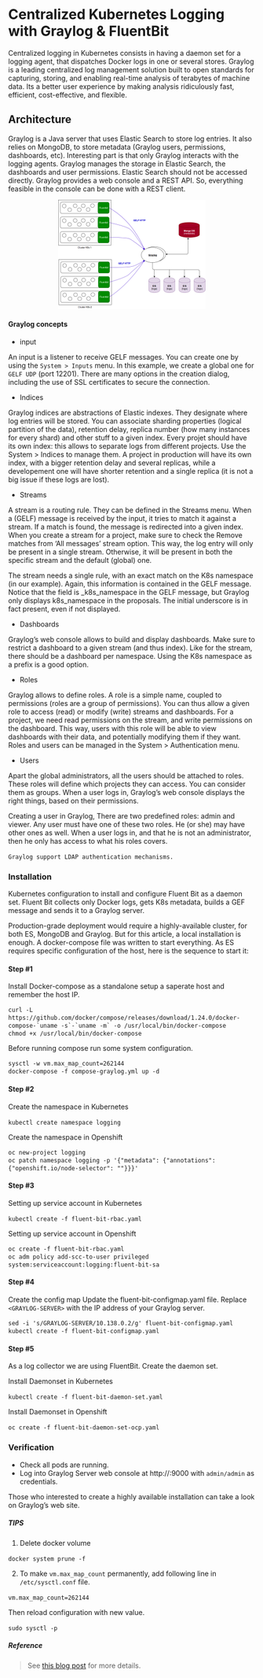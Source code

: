 # Centralized Kubernetes Logging with Graylog & FluentBit

Centralized logging in Kubernetes consists in having a daemon set for a logging agent, that dispatches Docker logs in one or several stores. Graylog is a leading centralized log management solution built to open standards for capturing, storing, and enabling real-time analysis of terabytes of machine data. Its a better user experience by making analysis ridiculously fast, efficient, cost-effective, and flexible. 

## Architecture

Graylog is a Java server that uses Elastic Search to store log entries. It also relies on MongoDB, to store metadata (Graylog users, permissions, dashboards, etc). Interesting part is that only Graylog interacts with the logging agents. Graylog manages the storage in Elastic Search, the dashboards and user permissions. Elastic Search should not be accessed directly. Graylog provides a web console and a REST API. So, everything feasible in the console can be done with a REST client.

<p align="center">
  <img src="https://github.com/prasenforu/openshift-origin-aws/blob/master/logging/graylog/graylog-arch.png">
</p>

#### Graylog concepts

- input

An input is a listener to receive GELF messages. You can create one by using the ```System > Inputs``` menu. In this example, we create a global one for ```GELF UDP``` (port 12201). There are many options in the creation dialog, including the use of SSL certificates to secure the connection.

- Indices

Graylog indices are abstractions of Elastic indexes. They designate where log entries will be stored. You can associate sharding properties (logical partition of the data), retention delay, replica number (how many instances for every shard) and other stuff to a given index. Every projet should have its own index: this allows to separate logs from different projects. Use the System > Indices to manage them. A project in production will have its own index, with a bigger retention delay and several replicas, while a developement one will have shorter retention and a single replica (it is not a big issue if these logs are lost).

- Streams

A stream is a routing rule. They can be defined in the Streams menu. When a (GELF) message is received by the input, it tries to match it against a stream. If a match is found, the message is redirected into a given index. When you create a stream for a project, make sure to check the Remove matches from ‘All messages’ stream option. This way, the log entry will only be present in a single stream. Otherwise, it will be present in both the specific stream and the default (global) one.

The stream needs a single rule, with an exact match on the K8s namespace (in our example).
Again, this information is contained in the GELF message. Notice that the field is _k8s_namespace in the GELF message, but Graylog only displays k8s_namespace in the proposals. The initial underscore is in fact present, even if not displayed.

- Dashboards

Graylog’s web console allows to build and display dashboards. Make sure to restrict a dashboard to a given stream (and thus index). Like for the stream, there should be a dashboard per namespace. Using the K8s namespace as a prefix is a good option.

- Roles

Graylog allows to define roles. A role is a simple name, coupled to permissions (roles are a group of permissions). You can thus allow a given role to access (read) or modify (write) streams and dashboards. For a project, we need read permissions on the stream, and write permissions on the dashboard. This way, users with this role will be able to view dashboards with their data, and potentially modifying them if they want. Roles and users can be managed in the System > Authentication menu.

- Users

Apart the global administrators, all the users should be attached to roles. These roles will define which projects they can access. You can consider them as groups. When a user logs in, Graylog’s web console displays the right things, based on their permissions.

Creating a user in Graylog, There are two predefined roles: admin and viewer.
Any user must have one of these two roles. He (or she) may have other ones as well. When a user logs in, and that he is not an administrator, then he only has access to what his roles covers.

```Graylog support LDAP authentication mechanisms.```


### Installation

Kubernetes configuration to install and configure Fluent Bit as a daemon set. Fluent Bit collects only Docker logs, gets K8s metadata, builds a GEF message and sends it to a Graylog server. 

Production-grade deployment would require a highly-available cluster, for both ES, MongoDB and Graylog. But for this article, a local installation is enough. A docker-compose file was written to start everything. As ES requires specific configuration of the host, here is the sequence to start it:

#### Step #1

Install Docker-compose as a standalone setup a saperate host and remember the host IP.

```
curl -L https://github.com/docker/compose/releases/download/1.24.0/docker-compose-`uname -s`-`uname -m` -o /usr/local/bin/docker-compose
chmod +x /usr/local/bin/docker-compose
```

Before running compose run some system configuration.

```
sysctl -w vm.max_map_count=262144
docker-compose -f compose-graylog.yml up -d
```

#### Step #2

Create the namespace in Kubernetes

```kubectl create namespace logging```

Create the namespace in Openshift

```
oc new-project logging
oc patch namespace logging -p '{"metadata": {"annotations": {"openshift.io/node-selector": ""}}}'
```

#### Step #3

Setting up service account in Kubernetes

```kubectl create -f fluent-bit-rbac.yaml```

Setting up service account in Openshift

```
oc create -f fluent-bit-rbac.yaml
oc adm policy add-scc-to-user privileged system:serviceaccount:logging:fluent-bit-sa
```

#### Step #4

Create the config map
Update the fluent-bit-configmap.yaml file. Replace ```<GRAYLOG-SERVER>``` with the IP address of your Graylog server.

```
sed -i 's/GRAYLOG-SERVER/10.138.0.2/g' fluent-bit-configmap.yaml
kubectl create -f fluent-bit-configmap.yaml
```

#### Step #5

As a log collector we are using FluentBit. Create the daemon set.

Install Daemonset in Kubernetes

```kubectl create -f fluent-bit-daemon-set.yaml```

Install Daemonset in Openshift

```oc create -f fluent-bit-daemon-set-ocp.yaml```

### Verification

- Check all pods are running.
- Log into Graylog Server web console at http://<GRAYLOG-SERVER>:9000 with ```admin/admin``` as credentials. 
  
Those who interested to create a highly available installation can take a look on Graylog’s web site.

##### TIPS

1. Delete docker volume

```docker system prune -f```

2. To make ```vm.max_map_count``` permanently, add following line in ```/etc/sysctl.conf``` file.

```vm.max_map_count=262144```

Then reload configuration with new value.

```sudo sysctl -p``` 

##### Reference

> See [this blog post](https://vzurczak.wordpress.com/?p=781) for more details.
